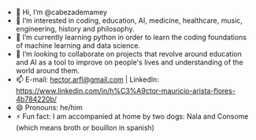 - 👋 Hi, I’m @cabezademamey
- 👀 I’m interested in coding, education, AI, medicine, healthcare, music, engineering, history and philosophy.
- 🌱 I’m currently learning python in order to learn the coding foundations of machine learning and data science.
- 💞️ I’m looking to collaborate on projects that revolve around education and AI as a tool to improve on people's lives and understanding of the world around them.
- 📫 E-mail: hector.arfl@gmail.com  |  LinkedIn: https://www.linkedin.com/in/h%C3%A9ctor-mauricio-arista-flores-4b784220b/
- 😄 Pronouns: he/him
- ⚡ Fun fact: I am accompanied at home by two dogs: Nala and Consome (which means broth or bouillon in spanish)
